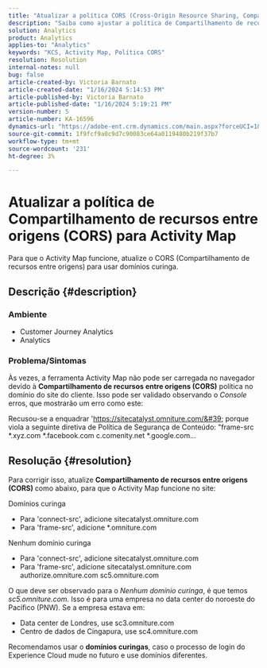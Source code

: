 ```yaml
---
title: "Atualizar a política CORS (Cross-Origin Resource Sharing, Compartilhamento de recursos entre origens) para o Activity Map"
description: "Saiba como ajustar a política de Compartilhamento de recursos entre origens para usar a ferramenta Activity Map."
solution: Analytics
product: Analytics
applies-to: "Analytics"
keywords: "KCS, Activity Map, Política CORS"
resolution: Resolution
internal-notes: null
bug: false
article-created-by: Victoria Barnato
article-created-date: "1/16/2024 5:14:53 PM"
article-published-by: Victoria Barnato
article-published-date: "1/16/2024 5:19:21 PM"
version-number: 5
article-number: KA-16596
dynamics-url: "https://adobe-ent.crm.dynamics.com/main.aspx?forceUCI=1&pagetype=entityrecord&etn=knowledgearticle&id=5f38f4bd-92b4-ee11-a569-6045bd006704"
source-git-commit: 1f9fcf9a0c9d7c90083ce64a0119480b219f37b7
workflow-type: tm+mt
source-wordcount: '231'
ht-degree: 3%

---
```


# Atualizar a política de Compartilhamento de recursos entre origens (CORS) para Activity Map


Para que o Activity Map funcione, atualize o CORS (Compartilhamento de recursos entre origens)<b> </b>para usar domínios curinga.

## Descrição {#description}


### <b>Ambiente </b>

- Customer Journey Analytics
- Analytics




### <b>Problema/Sintomas</b>

Às vezes, a ferramenta Activity Map não pode ser carregada no navegador devido à <b>Compartilhamento de recursos entre origens (CORS)</b> política no domínio do site do cliente. Isso pode ser validado observando o *Console* erros, que mostrarão um erro como este:

Recusou-se a enquadrar &#39;https://sitecatalyst.omniture.com/&#39; porque viola a seguinte diretiva de Política de Segurança de Conteúdo: &quot;frame-src \*.xyz.com \*.facebook.com c.comenity.net \*.google.com...


## Resolução {#resolution}


Para corrigir isso, atualize <b>Compartilhamento de recursos entre origens (CORS) </b>como abaixo, para que o Activity Map funcione no site:

Domínios curinga

- Para &#39;connect-src&#39;, adicione sitecatalyst.omniture.com
- Para &#39;frame-src&#39;, adicione \*.omniture.com


Nenhum domínio curinga

- Para &#39;connect-src&#39;, adicione sitecatalyst.omniture.com
- Para &#39;frame-src&#39;, adicione sitecatalyst.omniture.com authorize.omniture.com sc5.omniture.com


O que deve ser observado para o *Nenhum domínio curinga*, é que temos *sc5.omniture.com*. Isso é para uma empresa no data center do noroeste do Pacífico (PNW). Se a empresa estava em:

- Data center de Londres, use sc3.omniture.com
- Centro de dados de Cingapura, use sc4.omniture.com


Recomendamos usar o <b>domínios curingas</b>, caso o processo de login do Experience Cloud mude no futuro e use domínios diferentes.

